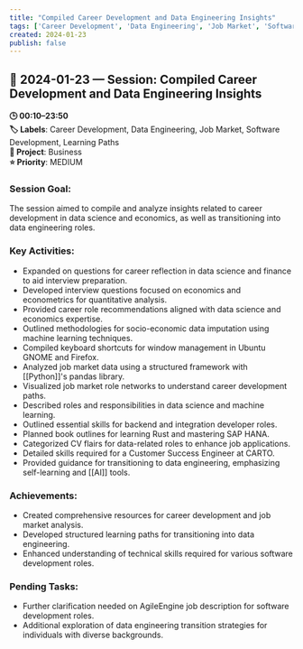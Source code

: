 ```yaml
---
title: "Compiled Career Development and Data Engineering Insights"
tags: ['Career Development', 'Data Engineering', 'Job Market', 'Software Development', 'Learning Paths']
created: 2024-01-23
publish: false
---
```


## 📅 2024-01-23 — Session: Compiled Career Development and Data Engineering Insights

**🕒 00:10–23:50**  
**🏷️ Labels**: Career Development, Data Engineering, Job Market, Software Development, Learning Paths  
**📂 Project**: Business  
**⭐ Priority**: MEDIUM  


### Session Goal:
The session aimed to compile and analyze insights related to career development in data science and economics, as well as transitioning into data engineering roles.

### Key Activities:
- Expanded on questions for career reflection in data science and finance to aid interview preparation.
- Developed interview questions focused on economics and econometrics for quantitative analysis.
- Provided career role recommendations aligned with data science and economics expertise.
- Outlined methodologies for socio-economic data imputation using machine learning techniques.
- Compiled keyboard shortcuts for window management in Ubuntu GNOME and Firefox.
- Analyzed job market data using a structured framework with [[Python]]'s pandas library.
- Visualized job market role networks to understand career development paths.
- Described roles and responsibilities in data science and machine learning.
- Outlined essential skills for backend and integration developer roles.
- Planned book outlines for learning Rust and mastering SAP HANA.
- Categorized CV flairs for data-related roles to enhance job applications.
- Detailed skills required for a Customer Success Engineer at CARTO.
- Provided guidance for transitioning to data engineering, emphasizing self-learning and [[AI]] tools.

### Achievements:
- Created comprehensive resources for career development and job market analysis.
- Developed structured learning paths for transitioning into data engineering.
- Enhanced understanding of technical skills required for various software development roles.

### Pending Tasks:
- Further clarification needed on AgileEngine job description for software development roles.
- Additional exploration of data engineering transition strategies for individuals with diverse backgrounds.

